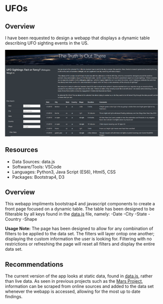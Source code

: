 # UFOs

## Overview
I have been requested to design a webapp that displays a dynamic table describing UFO sighting events in the US.

![picture alt](https://github.com/JasmeerSangha/UFOs/blob/master/webapp_preview.png "Preview Window")



## Resources
- Data Sources: data.js
- Software/Tools: VSCode
- Languages: Python3, Java Script (ES6), Html5, CSS
- Packages: Bootstrap4, D3

## Overview
This webapp impliments bootstrap4 and javascript components to create a front page focused on a dynamic table. The table has been designed to be filterable by all keys found in the [data.js](https://github.com/JasmeerSangha/UFOs/blob/master/static/js/data.js) file, namely:
-Date
-City
-State
-Country
-Shape

__Usage Note:__ The page has been designed to allow for any combination of filters to be applied to the data set. The filters will layer ontop one another; displaying the custom information the user is looking for. Filtering with no restrictions or refreshing the page will reset all filters and display the entire data set.

## Recommendations
The current version of the app looks at static data, found in [data.js](https://github.com/JasmeerSangha/UFOs/blob/master/static/js/data.js), rather than live data. As seen in previous projects such as the [Mars Project](https://github.com/JasmeerSangha/Mission-to-Mars), information can be scraped from online sources and added to the data set whenever the webapp is accessed, allowing for the most up to date findings.
